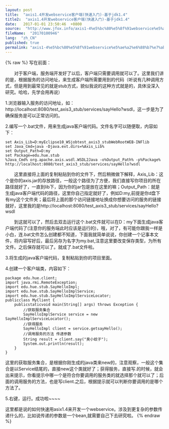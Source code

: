 ```yaml
---
layout: post
title:  "axis1.4开发webservice客户端(快速入门)-基于jdk1.4"
title2:  "axis1.4开发webservice客户端(快速入门)-基于jdk1.4"
date:   2017-01-01 23:50:46  +0800
source:  "http://www.jfox.info/axis1-4%e5%bc%80%e5%8f%91webservice%e5%ae%a2%e6%88%b7%e7%ab%af-%e5%bf%ab%e9%80%9f%e5%85%a5%e9%97%a8-%e5%9f%ba%e4%ba%8ejdk1-4.html"
fileName:  "20170100946"
lang:  "zh_CN"
published: true
permalink: "axis1-4%e5%bc%80%e5%8f%91webservice%e5%ae%a2%e6%88%b7%e7%ab%af-%e5%bf%ab%e9%80%9f%e5%85%a5%e9%97%a8-%e5%9f%ba%e4%ba%8ejdk1-4.html"
---
```

{% raw %}
写在前面：

　　对于客户端，服务端开发好了以后，客户端只需要调用就可以了。这里我们讲的是，根据服务的访问地址，来生成客户端所需要用到的代码（听说有几种调用方式，但是用到最常见的就是stub方式，貌似我说的这种方式就是的，具体没深入研究。哈哈，先学会用再说）

1.浏览器输入服务的访问地址，如：http://localhost:8080/test_axis3_stub/services/sayHello?wsdl，这一步是为了确保服务是可以正常访问的。

2.编写一个.bat文件，用来生成java客户端代码。文件名字可以随便取，内容如下：

    set Axis_Lib=D:myEclipse10_WSjobtest_axis3_stubWebRootWEB-INFlib
    set Java_Cmd=java -Djava.ext.dirs=%Axis_Lib%
    set Output_Path=D:my
    set Package=edu.hue.stub
    %Java_Cmd% org.apache.axis.wsdl.WSDL2Java -o%Output_Path% -p%Package% 
    http://localhost:8080/test_axis3_stub/services/sayHello?wsdl

　　这里直接将上面的复制粘贴到你的文件下，然后稍微做下解释，Axis_Lib：这个是你的axis.jar的存放路径，一般这个路径为了方便，我们直接写你项目的所在路径就好了，一直到lib下，因为你的jar包是放在这里的嘛；Output_Path：就是生成java客户端代码的路径，这里你自己指定就好了，例如D:my,前提是你d盘下有my这个文件夹；最后将上面的那个访问链接地址换成你想要访问的服务的链接就好，这里我的是http://localhost:8080/test_axis3_stub/services/sayHello?wsdl

　　到这就可以了，然后去双击运行这个.bat文件就可以在D：my下面生成java客户端代码了(注意你的服务端此时应该是运行的)，哦，对了，有可能你跟我一样是小白，连.bat文件怎么创建都不知道，下面我就简单说说，你创建一个记事本文件，将内容写好后，最后另存为名字为my.bat,注意这里要改变保存类型，为所有文件。之后保存就可以了。就成了.bat文件啦。

3.将生成的java客户端代码，复制粘贴到你的项目里面。

4.创建一个客户端类，内容如下：

    package edu.hue.client;
    import java.rmi.RemoteException;
    import edu.hue.stub.SayHelloImpl;
    import edu.hue.stub.SayHelloImplService;
    import edu.hue.stub.SayHelloImplServiceLocator;
    publicclass MyClient {
        publicstaticvoid main(String[] args) throws Exception {
            //获取服务集合
            SayHelloImplService service = new SayHelloImplServiceLocator();
            //获得服务
            SayHelloImpl client = service.getsayHello();
            //调用服务的方法 传递参数
            String result = client.say("臭小蚊子");
            System.out.println(result);
        }
    }

 这里的获取服务集合，是根据你刚生成的java类来new的，注意观察，一般这个集合是以Service结尾的，直接new这个类就好了；获得服务，直接写.的时候，就会出来提示，你看提示中哪一个是符合你要调用的服务类的就选择那个就可以了；后面的调用服务的方法，也是写client.之后，根据提示就可以判断你要调用的是哪个方法了。

5.右键，运行。成功啦~~~~

这里都是说的如何快速用asix1.4来开发一个webservice。涉及到更复杂的参数传递什么的，比如说传递的参数是一个bean,就需要自己下去研究啦。
{% endraw %}

